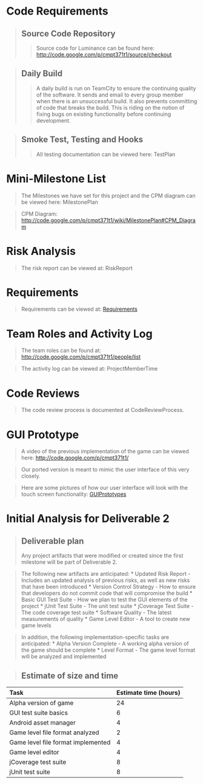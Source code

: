 

# Code Requirements #
> ## Source Code Repository ##
> > Source code for Luminance can be found here:
> > http://code.google.com/p/cmpt371t1/source/checkout

> ## Daily Build ##
> > A daily build is run on TeamCity to ensure the continuing quality of the software.  It sends and email to every group member when there is an unsuccessful build.  It also prevents committing of code that breaks the build.  This is riding on the notion of fixing bugs on existing functionality before continuing development.

> ## Smoke Test, Testing and Hooks ##
> > All testing documentation can be viewed here: TestPlan

# Mini-Milestone List #

> The Milestones we have set for this project and the CPM diagram can be viewed here:  MilestonePlan

> CPM Diagram: http://code.google.com/p/cmpt371t1/wiki/MilestonePlan#CPM_Diagram

# Risk Analysis #
> The risk report can be viewed at: RiskReport

# Requirements #
> Requirements can be viewed at: [Requirements](Requirements.md)

# Team Roles and Activity Log #
> The team roles can be found at: http://code.google.com/p/cmpt371t1/people/list

> The activity log can be viewed at: ProjectMemberTime

# Code Reviews #
> The code review process is documented at CodeReviewProcess.

# GUI Prototype #
> A video of the previous implementation of the game can be viewed here: http://code.google.com/p/cmpt371t1/

> Our ported version is meant to mimic the user interface of this very closely.

> Here are some pictures of how our user interface will look with the touch screen functionality: [GUIPrototypes](GUIPrototypes.md)

# Initial Analysis for Deliverable 2 #
> ## Deliverable plan ##
> Any project artifacts that were modified or created since the first milestone will be part of Deliverable 2.

> The following new artifacts are anticipated:
    * Updated Risk Report - Includes an updated analysis of previous risks, as well as new risks that have been introduced
    * Version Control Strategy - How to ensure that developers do not commit code that will compromise the build
    * Basic GUI Test Suite - How we plan to test the GUI elements of the project
    * jUnit Test Suite - The unit test suite
    * jCoverage Test Suite - The code coverage test suite
    * Software Quality - The latest measurements of quality
    * Game Level Editor - A tool to create new game levels

> In addition, the following implementation-specific tasks are anticipated:
    * Alpha Version Complete - A working alpha version of the game should be complete
    * Level Format - The game level format will be analyzed and implemented


> ## Estimate of size and time ##
| **Task** | **Estimate time (hours)** |
|:---------|:--------------------------|
| Alpha version of game | 24                        |
| GUI test suite basics | 6                         |
| Android asset manager | 4                         |
| Game level file format analyzed | 2                         |
| Game level file format implemented | 4                         |
| Game level editor | 4                         |
| jCoverage test suite | 8                         |
| jUnit test suite | 8                         |